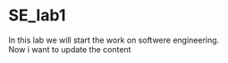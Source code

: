 # SE_lab1
In this lab we will start the work on softwere engineering. 
<br>
Now i want to update the content

